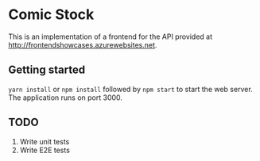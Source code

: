 # Comic Stock

This is an implementation of a frontend for the API provided at http://frontendshowcases.azurewebsites.net.

## Getting started
```yarn install```
or
```npm install```
followed by
```npm start``` 
to start the web server. The application runs on port 3000.

## TODO

1. Write unit tests
2. Write E2E tests

